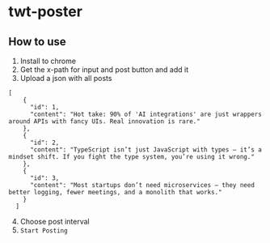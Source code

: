 # twt-poster


## How to use

1. Install to chrome
2. Get the x-path for input and post button and add it 
3. Upload a json with all posts

```
[
    {
      "id": 1,
      "content": "Hot take: 90% of 'AI integrations' are just wrappers around APIs with fancy UIs. Real innovation is rare."
    },
    {
      "id": 2,
      "content": "TypeScript isn’t just JavaScript with types — it’s a mindset shift. If you fight the type system, you’re using it wrong."
    },
    {
      "id": 3,
      "content": "Most startups don’t need microservices — they need better logging, fewer meetings, and a monolith that works."
    }
  ]
```

4. Choose post interval
5. `Start Posting`